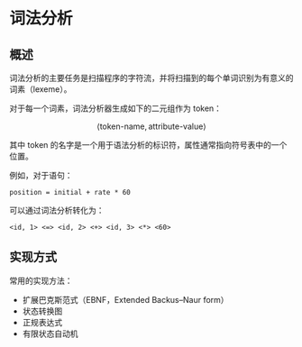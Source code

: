 # 词法分析

## 概述

词法分析的主要任务是扫描程序的字符流，并将扫描到的每个单词识别为有意义的词素（lexeme）。

对于每一个词素，词法分析器生成如下的二元组作为 token：

$$
\langle \text{token-name}, \text{attribute-value} \rangle
$$

其中 token 的名字是一个用于语法分析的标识符，属性通常指向符号表中的一个位置。

例如，对于语句：

```
position = initial + rate * 60
```

可以通过词法分析转化为：

```
<id, 1> <=> <id, 2> <+> <id, 3> <*> <60>
```

## 实现方式

常用的实现方法：

- 扩展巴克斯范式（EBNF，Extended Backus–Naur form）
- 状态转换图
- 正规表达式
- 有限状态自动机